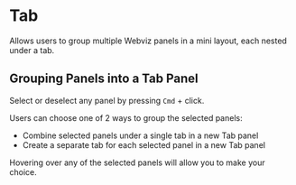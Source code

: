 # Tab

Allows users to group multiple Webviz panels in a mini layout, each nested under a tab.

## Grouping Panels into a Tab Panel

Select or deselect any panel by pressing `Cmd` + click.

Users can choose one of 2 ways to group the selected panels:

- Combine selected panels under a single tab in a new Tab panel
- Create a separate tab for each selected panel in a new Tab panel

Hovering over any of the selected panels will allow you to make your choice.

